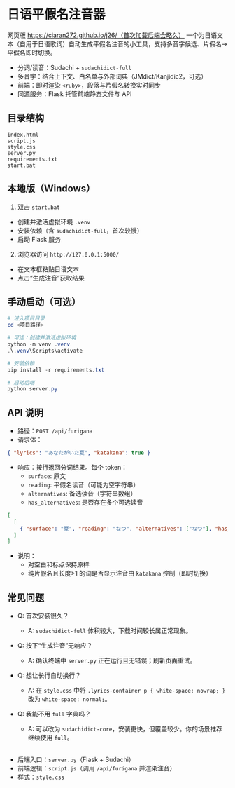 # 日语平假名注音器

网页版 https://ciaran272.github.io/j26/（首次加载后端会略久）
一个为日语文本（自用于日语歌词）自动生成平假名注音的小工具，支持多音字候选、片假名→平假名即时切换。

- 分词/读音：Sudachi + `sudachidict-full`
- 多音字：结合上下文、白名单与外部词典（JMdict/Kanjidic2，可选）
- 前端：即时渲染 `<ruby>`，段落与片假名转换实时同步
- 同源服务：Flask 托管前端静态文件与 API

## 目录结构

```
index.html
script.js
style.css
server.py
requirements.txt
start.bat
```

## 本地版（Windows）

1) 双击 `start.bat`
- 创建并激活虚拟环境 `.venv`
- 安装依赖（含 `sudachidict-full`，首次较慢）
- 启动 Flask 服务

2) 浏览器访问 `http://127.0.0.1:5000/`
- 在文本框粘贴日语文本
- 点击“生成注音”获取结果

## 手动启动（可选）

```powershell
# 进入项目目录
cd <项目路径>

# 可选：创建并激活虚拟环境
python -m venv .venv
.\.venv\Scripts\activate

# 安装依赖
pip install -r requirements.txt

# 启动后端
python server.py
```

## API 说明

- 路径：`POST /api/furigana`
- 请求体：
```json
{ "lyrics": "あなたがいた夏", "katakana": true }
```
- 响应：按行返回分词结果。每个 token：
  - `surface`: 原文
  - `reading`: 平假名读音（可能为空字符串）
  - `alternatives`: 备选读音（字符串数组）
  - `has_alternatives`: 是否存在多个可选读音

```json
[
  [
    { "surface": "夏", "reading": "なつ", "alternatives": ["なつ"], "has_alternatives": false }
  ]
]
```
- 说明：
  - 对空白和标点保持原样
  - 纯片假名且长度>1 的词是否显示注音由 `katakana` 控制（即时切换）


## 常见问题

- Q: 首次安装很久？
  - A: `sudachidict-full` 体积较大，下载时间较长属正常现象。

- Q: 按下“生成注音”无响应？
  - A: 确认终端中 `server.py` 正在运行且无错误；刷新页面重试。

- Q: 想让长行自动换行？
  - A: 在 `style.css` 中将 `.lyrics-container p { white-space: nowrap; }` 改为 `white-space: normal;`。

- Q: 我能不用 `full` 字典吗？
  - A: 可以改为 `sudachidict-core`，安装更快，但覆盖较少。你的场景推荐继续使用 `full`。

## 

- 后端入口：`server.py`（Flask + Sudachi）
- 前端逻辑：`script.js`（调用 `/api/furigana` 并渲染注音）
- 样式：`style.css`

